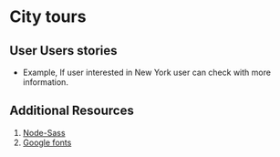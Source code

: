 # City tours

## User Users stories
* Example, If user interested in New York user can check with more information.

## Additional Resources

1. <a href="https://www.npmjs.com/package/node-sass" target="_blank">Node-Sass</a>
2. <a href="https://fonts.google.com/" target="_blank">Google fonts</a>